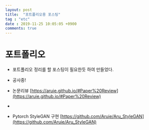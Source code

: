 ```yaml
---
layout: post
title:  "포트폴리오용 포스팅"
tag : "etc"
date : 2019-11-25 10:05:05 +0900
comments: true
---
```



# 포트폴리오

- 포트폴리오 정리를 할 포스팅이 필요한듯 하여 만들었다.

- 공사중!

- 논문리뷰 [https://aruie.github.io/#Paper%20Review](https://aruie.github.io/#Paper%20Review)
- 
- Pytorch StyleGAN 구현 [https://github.com/Aruie/Aru_StyleGAN](https://github.com/Aruie/Aru_StyleGAN)